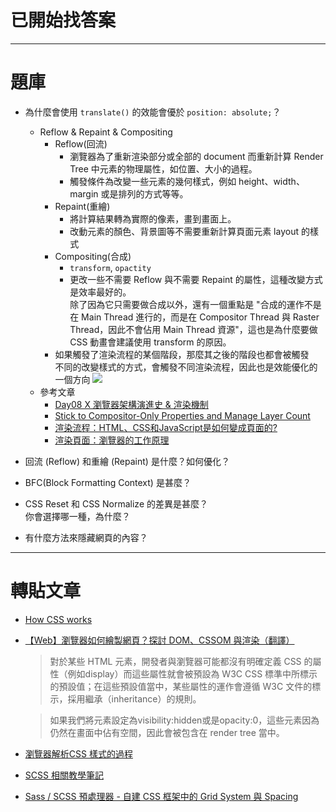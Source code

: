# 已開始找答案

-----------------------------------------------------------------------------------------------------------------
# 題庫
- 為什麼會使用 `translate()` 的效能會優於 `position: absolute;`？
  - Reflow & Repaint & Compositing
    - Reflow(回流)
      - 瀏覽器為了重新渲染部分或全部的 document 而重新計算 Render Tree 中元素的物理屬性，如位置、大小的過程。
      - 觸發條件為改變一些元素的幾何樣式，例如 height、width、margin 或是排列的方式等等。
    - Repaint(重繪)
      - 將計算結果轉為實際的像素，畫到畫面上。
      - 改動元素的顏色、背景圖等不需要重新計算頁面元素 layout 的樣式
    - Compositing(合成)
      - `transform`, `opactity`
      - 更改一些不需要 Reflow 與不需要 Repaint 的屬性，這種改變方式是效率最好的。  
        除了因為它只需要做合成以外，還有一個重點是 "合成的運作不是在 Main Thread 進行的，而是在 Compositor Thread 與 Raster Thread，因此不會佔用 Main Thread 資源"，這也是為什麼要做 CSS 動畫會建議使用 transform 的原因。
    - 如果觸發了渲染流程的某個階段，那麼其之後的階段也都會被觸發  
      不同的改變樣式的方式，會觸發不同渲染流程，因此也是效能優化的一個方向
      ![](https://i.imgur.com/Ko9shBl.png)
  - 參考文章
    - [Day08 X 瀏覽器架構演進史 & 渲染機制](https://ithelp.ithome.com.tw/articles/10270187)
    - [Stick to Compositor-Only Properties and Manage Layer Count](https://web.dev/stick-to-compositor-only-properties-and-manage-layer-count/)
    - [渲染流程：HTML、CSS和JavaScript是如何變成頁面的?](https://pcaaron.github.io/pages/fe/chrome/drawing.html)
    - [渲染頁面：瀏覽器的工作原理](https://developer.mozilla.org/zh-CN/docs/Web/Performance/How_browsers_work)

- 回流 (Reflow) 和重繪 (Repaint) 是什麼？如何優化？

- BFC(Block Formatting Context) 是甚麼？

- CSS Reset 和 CSS Normalize 的差異是甚麼？  
  你會選擇哪一種，為什麼？

- 有什麼方法來隱藏網頁的內容？

-----------------------------------------------------------------------------------------------------------------
# 轉貼文章
- [How CSS works](https://developer.mozilla.org/zh-TW/docs/Learn/CSS/First_steps/How_CSS_works)

- [【Web】瀏覽器如何繪製網頁？探討 DOM、CSSOM 與渲染（翻譯）](https://medium.someone.tw/web-%E7%80%8F%E8%A6%BD%E5%99%A8%E5%A6%82%E4%BD%95%E7%B9%AA%E8%A3%BD%E7%B6%B2%E9%A0%81-%E6%8E%A2%E8%A8%8E-dom-cssom-%E8%88%87%E6%B8%B2%E6%9F%93-%E7%BF%BB%E8%AD%AF-e9ba8c2be451)
  > 對於某些 HTML 元素，開發者與瀏覽器可能都沒有明確定義 CSS 的屬性（例如display）而這些屬性就會被預設為 W3C CSS 標準中所標示的預設值；在這些預設值當中，某些屬性的運作會遵循 W3C 文件的標示，採用繼承（inheritance）的規則。

  > 如果我們將元素設定為visibility:hidden或是opacity:0，這些元素因為仍然在畫面中佔有空間，因此會被包含在 render tree 當中。

- [瀏覽器解析CSS 樣式的過程](https://blog.fundebug.com/2019/04/01/how-does-browser-parse-css/)
- [SCSS 相關教學筆記](https://hackmd.io/@FortesHuang?tags=%5B%22Scss%22%5D)

- [Sass / SCSS 預處理器 - 自建 CSS 框架中的 Grid System 與 Spacing](https://awdr74100.github.io/2020-06-24-scss-gridsystem-spacing/)